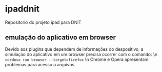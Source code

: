 # ipaddnit
Repositorio do projeto ipad para DNIT

## emulação do aplicativo em browser
Devido aos plugins que dependem de informações do despositivo, a simulação do aplicativo em um browser precisa ocorrer com o 
comando: \n
`cordova run browser --target=firefox` \n
Chrome e Opera apresentam problemas para acesso a arquivos.


